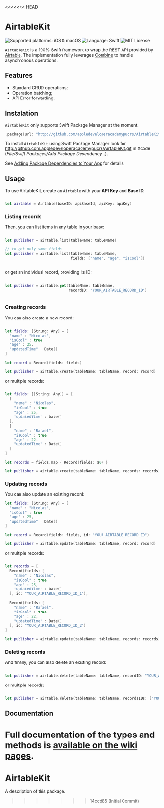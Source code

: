 <<<<<<< HEAD
<!-- Title -->
# AirtableKit

<!-- Future plataform support -->
<!-- [Supported platform: iOS, macOS, tvOS, watchOS](https://img.shields.io/badge/platform-iOS%2C%20macOS%2C%20tvOS%2C%20watchOS-lightgrey) -->

<!-- Current platform support -->
![Supported platforms: iOS & macOS](https://img.shields.io/badge/platform-ios%20%7C%20macos-lightgrey)
![Language: Swift](https://img.shields.io/badge/swift-orange)
![MIT License](https://img.shields.io/badge/license-MIT-brightgreen)

`AirtableKit` is a 100% Swift framework to wrap the REST API provided by [Airtable](http://api.airtable.com/). The implementation fully leverages [Combine](https://developer.apple.com/documentation/combine) to handle asynchronous operations.

## Features

- Standard CRUD operations;
- Operation batching;
- API Error forwarding.

## Instalation

`AirtableKit` only supports Swift Package Manager at the moment.

```swift
.package(url: "http://github.com/appledeveloperacademypucrs/AirtableKit.git", .upToNextMajor(from: "1.0.0"))
```

To install `AirtableKit` using Swift Package Manager look for http://github.com/appledeveloperacademypucrs/AirtableKit.git in Xcode (*File/Swift Packages/Add Package Dependency...*). 

See [Adding Package Dependencies to Your App](https://developer.apple.com/documentation/xcode/adding_package_dependencies_to_your_app) for details.

## Usage

To use AirtableKit, create an `Airtable` with your __API Key__ and __Base ID__:

``` swift

let airtable = Airtable(baseID: apiBaseId, apiKey: apiKey)

```

### Listing records

Then, you can list items in any table in your base:

``` swift

let publisher = airtable.list(tableName: tableName)

// to get only some fields
let publisher = airtable.list(tableName: tableName,
                              fields: ["name", "age", "isCool"])
        
```

or get an individual record, providing its ID:


``` swift

let publisher = airtable.get(tableName: tableName, 
                             recordID: "YOUR_AIRTABLE_RECORD_ID")
        
```

### Creating records

You can also create a new record:

``` swift

let fields: [String: Any] = [
  "name" : "Nicolas",
  "isCool" : true
  "age" : 25,
  "updatedTime" : Date()
]

let record = Record(fields: fields)

let publisher = airtable.create(tableName: tableName, record: record)

```

or multiple records:

``` swift

let fields: [[String: Any]] = [
  [
    "name" : "Nicolas",
    "isCool" : true
    "age" : 25,
    "updatedTime" : Date()
  ],
  [
    "name" : "Rafael",
    "isCool" : true
    "age" : 22,
    "updatedTime" : Date()
  ]
]

let records = fields.map { Record(fields: $0) }

let publisher = airtable.create(tableName: tableName, records: records)

```

### Updating records

You can also update an existing record:

``` swift
let fields: [String: Any] = [
  "name" : "Nicolas",
  "isCool" : true
  "age" : 25,
  "updatedTime" : Date()
]

let record = Record(fields: fields, id: "YOUR_AIRTABLE_RECORD_ID")

let publisher = airtable.update(tableName: tableName, record: record)

```

or multiple records:

``` swift

let records = [
  Record(fields: [
    "name" : "Nicolas",
    "isCool" : true
    "age" : 25,
    "updatedTime" : Date()
  ], id: "YOUR_AIRTABLE_RECORD_ID_1"),
  
  Record(fields: [
    "name" : "Rafael",
    "isCool" : true
    "age" : 22,
    "updatedTime" : Date()
  ], id: "YOUR_AIRTABLE_RECORD_ID_2")
]
  
let publisher = airtable.update(tableName: tableName, records: records)

```

### Deleting records

And finally, you can also delete an existing record:

``` swift

let publisher = airtable.delete(tableName: tableName, recordID: "YOUR_AIRTABLE_RECORD_ID")

```

or multiple records:

``` swift

let publisher = airtable.delete(tableName: tableName, recordsIDs: ["YOUR_AIRTABLE_RECORD_ID_1", "YOUR_AIRTABLE_RECORD_ID_2"])

```

## Documentation

Full documentation of the types and methods is [available on the wiki pages](https://github.com/appledeveloperacademypucrs/AirtableKit/wiki).
=======
# AirtableKit

A description of this package.
>>>>>>> 14ccd85 (Initial Commit)

